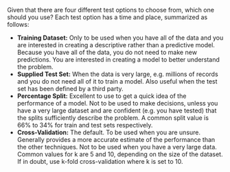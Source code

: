 Given that there are four different test options to choose from, which one should you use? Each
test option has a time and place, summarized as follows:
- **Training Dataset:** Only to be used when you have all of the data and you are interested
in creating a descriptive rather than a predictive model. Because you have all of the data,
you do not need to make new predictions. You are interested in creating a model to better
understand the problem.
- **Supplied Test Set:** When the data is very large, e.g. millions of records and you do not
need all of it to train a model. Also useful when the test set has been defined by a third
party.
- **Percentage Split:** Excellent to use to get a quick idea of the performance of a model.
Not to be used to make decisions, unless you have a very large dataset and are confident
(e.g. you have tested) that the splits sufficiently describe the problem. A common split
value is 66% to 34% for train and test sets respectively.
- **Cross-Validation:** The default. To be used when you are unsure. Generally provides
a more accurate estimate of the performance than the other techniques. Not to be used
when you have a very large data. Common values for k are 5 and 10, depending on the
size of the dataset.
If in doubt, use k-fold cross-validation where k is set to 10.